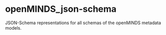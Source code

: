 # openMINDS_json-schema
JSON-Schema representations for all schemas of the openMINDS metadata models.
